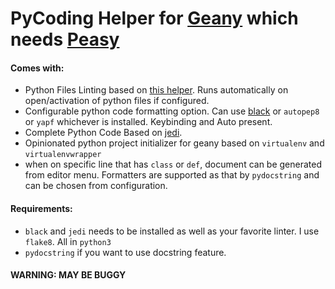 # PyCoding Helper for [Geany](https://geany.org) which needs [Peasy](https://github.com/kugel-/peasy)


#### Comes with:

 * Python Files Linting based on [this helper](https://wiki.geany.org/howtos/check_python_code). Runs automatically on open/activation of python files if configured.
 * Configurable python code formatting option. Can use [black](https://black.readthedocs.io/en/stable/) or `autopep8` or `yapf` whichever is installed. Keybinding and Auto present.
 * Complete Python Code Based on [jedi](https://jedi.readthedocs.io/en/latest/).
 * Opinionated python project initializer for geany based on `virtualenv` and `virtualenvwrapper`
 * when on specific line that has `class` or `def`, document can be generated from editor menu. Formatters are supported as that by `pydocstring` and can be chosen from configuration.

#### Requirements:

 * `black` and `jedi` needs to be installed as well as your favorite linter. I use `flake8`. All in `python3`
 * `pydocstring` if you want to use docstring feature.

#### WARNING: MAY BE BUGGY
